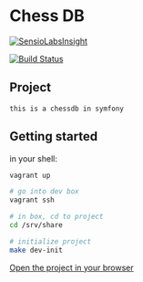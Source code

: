 # Chess DB

[![SensioLabsInsight](https://insight.sensiolabs.com/projects/8b4bc69b-0874-468a-b1f2-bc828543d907/mini.png)](https://insight.sensiolabs.com/projects/8b4bc69b-0874-468a-b1f2-bc828543d907)

[![Build Status](https://travis-ci.org/kolibri/chessdb.svg?branch=master)](https://travis-ci.org/kolibri/chessdb)

## Project
    this is a chessdb in symfony

## Getting started

in your shell:

```bash
vagrant up

# go into dev box
vagrant ssh

# in box, cd to project
cd /srv/share

# initialize project
make dev-init
```

[Open the project in your browser](http://192.168.31.95/)
